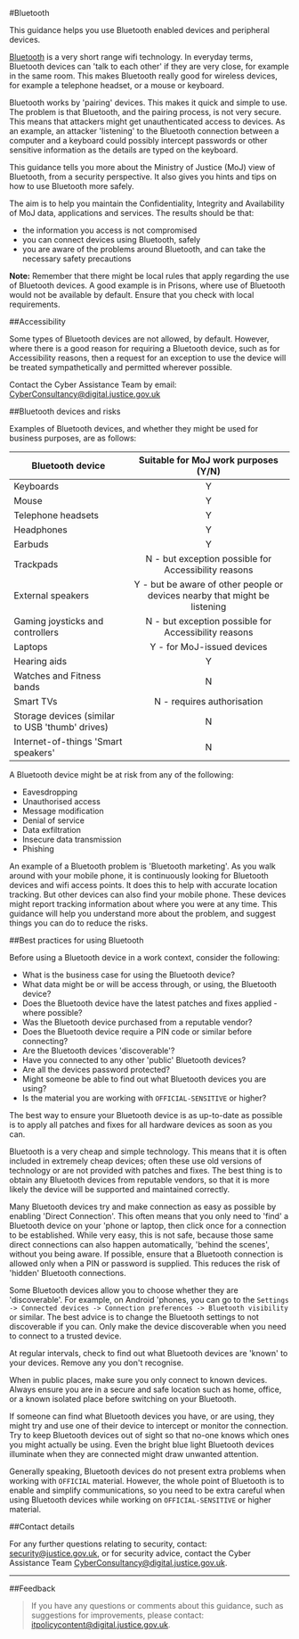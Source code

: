 #Bluetooth

This guidance helps you use Bluetooth enabled devices and peripheral devices.

[Bluetooth](https://en.wikipedia.org/wiki/Bluetooth) is a very short range wifi technology. In everyday terms, Bluetooth devices can 'talk to each other' if they are very close, for example in the same room. This makes Bluetooth really good for wireless devices, for example a telephone headset, or a mouse or keyboard.

Bluetooth works by 'pairing' devices. This makes it quick and simple to use. The problem is that Bluetooth, and the pairing process, is not very secure. This means that attackers might get unauthenticated access to devices. As an example, an attacker 'listening' to the Bluetooth connection between a computer and a keyboard could possibly intercept passwords or other sensitive information as the details are typed on the keyboard.

This guidance tells you more about the Ministry of Justice (MoJ) view of Bluetooth, from a security perspective. It also gives you hints and tips on how to use Bluetooth more safely.

The aim is to help you maintain the Confidentiality, Integrity and Availability of MoJ data, applications and services. The results should be that:

* the information you access is not compromised
* you can connect devices using Bluetooth, safely
* you are aware of the problems around Bluetooth, and can take the necessary safety precautions

**Note:** Remember that there might be local rules that apply regarding the use of Bluetooth devices. A good example is in Prisons, where use of Bluetooth would not be available by default. Ensure that you check with local requirements.

##Accessibility

Some types of Bluetooth devices are not allowed, by default. However, where there is a good reason for requiring a Bluetooth device, such as for Accessibility reasons, then a request for an exception to use the device will be treated sympathetically and permitted wherever possible.

Contact the Cyber Assistance Team by email: [CyberConsultancy@digital.justice.gov.uk](mailto:CyberConsultancy@digital.justice.gov.uk)

##Bluetooth devices and risks

Examples of Bluetooth devices, and whether they might be used for business purposes, are as follows:

|Bluetooth device|Suitable for MoJ work purposes (Y/N)|
|----------------|:------------------------------------:|
|Keyboards|Y|
|Mouse|Y|
|Telephone headsets|Y|
|Headphones|Y|
|Earbuds|Y|
|Trackpads|N - but exception possible for Accessibility reasons|
|External speakers|Y - but be aware of other people or devices nearby that might be listening|
|Gaming joysticks and controllers|N - but exception possible for Accessibility reasons|
|Laptops|Y - for MoJ-issued devices|
|Hearing aids|Y|
|Watches and Fitness bands|N|
|Smart TVs|N - requires authorisation|
|Storage devices (similar to USB 'thumb' drives)|N|
|Internet-of-things 'Smart speakers'|N|

A Bluetooth device might be at risk from any of the following:

* Eavesdropping
* Unauthorised access
* Message modification
* Denial of service
* Data exfiltration
* Insecure data transmission
* Phishing

An example of a Bluetooth problem is 'Bluetooth marketing'. As you walk around with your mobile phone, it is continuously looking for Bluetooth devices and wifi access points. It does this to help with accurate location tracking. But other devices can also find your mobile phone. These devices might report tracking information about where you were at any time. This guidance will help you understand more about the problem, and suggest things you can do to reduce the risks.

##Best practices for using Bluetooth

Before using a Bluetooth device in a work context, consider the following:

* What is the business case for using the Bluetooth device?
* What data might be or will be access through, or using, the Bluetooth device?
* Does the Bluetooth device have the latest patches and fixes applied - where possible?
* Was the Bluetooth device purchased from a reputable vendor?
* Does the Bluetooth device require a PIN code or similar before connecting?
* Are the Bluetooth devices 'discoverable'?
* Have you connected to any other 'public' Bluetooth devices?
* Are all the devices password protected?
* Might someone be able to find out what Bluetooth devices you are using?
* Is the material you are working with `OFFICIAL-SENSITIVE` or higher?

The best way to ensure your Bluetooth device is as up-to-date as possible is to apply all patches and fixes for all hardware devices as soon as you can.

Bluetooth is a very cheap and simple technology. This means that it is often included in extremely cheap devices; often these use old versions of technology or are not provided with patches and fixes. The best thing is to obtain any Bluetooth devices from reputable vendors, so that it is more likely the device will be supported and maintained correctly.

Many Bluetooth devices try and make connection as easy as possible by enabling 'Direct Connection'. This often means that you only need to 'find' a Bluetooth device on your 'phone or laptop, then click once for a connection to be established. While very easy, this is not safe, because those same direct connections can also happen automatically, 'behind the scenes', without you being aware. If possible, ensure that a Bluetooth connection is allowed only when a PIN or password is supplied. This reduces the risk of 'hidden' Bluetooth connections.

Some Bluetooth devices allow you to choose whether they are 'discoverable'. For example, on Android 'phones, you can go to the `Settings -> Connected devices -> Connection preferences -> Bluetooth visibility` or similar. The best advice is to change the Bluetooth settings to not discoverable if you can. Only make the device discoverable when you need to connect to a trusted device.

At regular intervals, check to find out what Bluetooth devices are 'known' to your devices. Remove any you don't recognise.

When in public places, make sure you only connect to known devices. Always ensure you are in a secure and safe location such as home, office, or a known isolated place before switching on your Bluetooth.

If someone can find what Bluetooth devices you have, or are using, they might try and use one of their device to intercept or monitor the connection. Try to keep Bluetooth devices out of sight so that no-one knows which ones you might actually be using. Even the bright blue light Bluetooth devices illuminate when they are connected might draw unwanted attention.

Generally speaking, Bluetooth devices do not present extra problems when working with `OFFICIAL` material. However, the whole point of Bluetooth is to enable and simplify communications, so you need to be extra careful when using Bluetooth devices while working on `OFFICIAL-SENSITIVE` or higher material.

##Contact details

For any further questions relating to security, contact: [security@justice.gov.uk](mailto:security@justice.gov.uk), or for security advice, contact the Cyber Assistance Team [CyberConsultancy@digital.justice.gov.uk](mailto:CyberConsultancy@digital.justice.gov.uk).

---

##Feedback

> If you have any questions or comments about this guidance, such as suggestions for improvements, please contact: [itpolicycontent@digital.justice.gov.uk](mailto:itpolicycontent@digital.justice.gov.uk).

